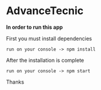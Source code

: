 # AdvanceTecnic
**In order to run this app**
 
First you must install dependencies
	 
    run on your console -> npm install

After the installation is complete  

    run on your console -> npm start
	
Thanks